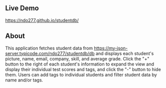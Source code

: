 ## Live Demo

https://ndo277.github.io/studentdb/

## About

This application fetches student data from https://my-json-server.typicode.com/ndo277/studentdb/db
and displays each student's picture, name, email, company, skill, and average grade.
Click the "+" button to the right of each student's information to expand the view
and display their individual test scores and tags, and click the "-" button to hide them.
Users can add tags to individual students and filter student data by name and/or tags.
